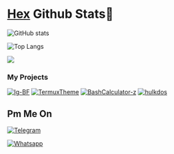 # [Hex](https://github.com/L0rdK1r422) Github Stats👾 
![GitHub stats](https://github-readme-stats.vercel.app/api?username=L0rdK1r422&show_icons=true&theme=blueberry)

![Top Langs](https://github-readme-stats.vercel.app/api/top-langs/?username=L0rdK1r422&layout=compact&theme=blueberry)

<a href="https://github.com/L0rdK1r422">
  <img align="center" src="https://github-readme-stats.vercel.app/api/top-langs/?username=L0rdK1r422&theme=blueberry&hide_langs_below=1" />
</a>

### My Projects

<a href="https://github.com/L0rdK1r422/Instagram-Brute-Force"><img title="Ig-BF" src="https://github-readme-stats.vercel.app/api/pin/?username=L0rdK1r422&repo=Instagram-Brute-Force&theme=radical"></a>
<a href="https://github.com/L0rdK1r422/TermuxTheme"><img title="TermuxTheme" src="https://github-readme-stats.vercel.app/api/pin/?username=L0rdK1r422&repo=TermuxTheme&theme=highcontrast"></a>
<a href="https://github.com/L0rdK1r422/BashCalculator-z"><img title="BashCalculator-z" src="https://github-readme-stats.vercel.app/api/pin/?username=L0rdK1r422&repo=BashCalculator-z&theme=vision-friendly-dark"></a>
<a href="https://github.com/L0rdK1r422/hulkddos"><img title="hulkdos" src="https://github-readme-stats.vercel.app/api/pin/?username=L0rdK1r422&repo=hulkddos&theme=highcontrast"></a>



## Pm Me On
<p align="center"> 


<a href="https://t.me/hexor101"><img title="Telegram" src="https://img.shields.io/badge/-Telegram-blue"></a>

<a href="https://wa.me/+60178680542"><img title="Whatsapp" src="https://img.shields.io/badge/-Whatsapp-Green"></a>

</p>
